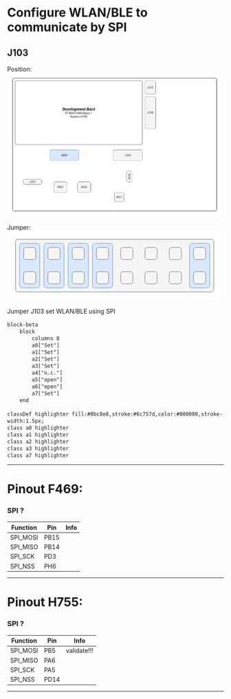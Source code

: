 # Configure WLAN/BLE to communicate by SPI


## J103

Position:
<img src=../../Documentation/Jumper/HardwareJumper-J103.png width="500">

Jumper:  
<img src=../../Documentation/Jumper/HardwareJumper-J103_SPI.png width="500">

Jumper J103 set WLAN/BLE using SPI
```mermaid
block-beta
    block
        columns 8
        a0["Set"]
        a1["Set"]
        a2["Set"]
        a3["Set"]
        a4["n.c."]
        a5["open"]
        a6["open"]
        a7["Set"]
    end

classDef highlighter fill:#8bc8e8,stroke:#6c757d,color:#000000,stroke-width:1.5px;
class a0 highlighter
class a1 highlighter
class a2 highlighter
class a3 highlighter
class a7 highlighter
```

---

# Pinout F469:

### SPI ?
| Function | Pin | Info |
|----------|-----|------|
| SPI_MOSI  | PB15 | |
| SPI_MISO | PB14 | |
| SPI_SCK | PD3 | |
| SPI_NSS | PH6 | |

---

# Pinout H755:

### SPI ?
| Function | Pin | Info |
|----------|-----|------|
| SPI_MOSI  | PB5 | validate!!! |
| SPI_MISO | PA6 | |
| SPI_SCK | PA5 | |
| SPI_NSS | PD14 | |

---
